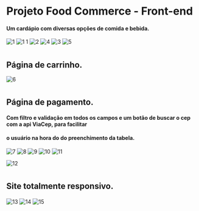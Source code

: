 # Projeto Food Commerce - Front-end

#### Um cardápio com diversas opções de comida e bebida.

![1](https://github.com/Alexandre-Konrath/Food-Commerce-Frontend/assets/160286787/68c09544-ea0c-44da-aa5d-98a62a6adea9)
![1 1](https://github.com/Alexandre-Konrath/Food-Commerce-Frontend/assets/160286787/39e67bfd-e075-45ae-921b-4023faa07b99)
![2](https://github.com/Alexandre-Konrath/Food-Commerce-Frontend/assets/160286787/9f0c815a-f7d8-40e9-825e-17b5ac1536da)
![4](https://github.com/Alexandre-Konrath/Food-Commerce-Frontend/assets/160286787/3fc5ed3f-08ae-4c8c-adef-761bd9053aef)
![3](https://github.com/Alexandre-Konrath/Food-Commerce-Frontend/assets/160286787/454e5250-c530-40b3-b792-4a0800a5dc65)
![5](https://github.com/Alexandre-Konrath/Food-Commerce-Frontend/assets/160286787/02d73eb7-9bf7-43e6-961c-5f6c4415831a)

#
## Página de carrinho.
![6](https://github.com/Alexandre-Konrath/Food-Commerce-Frontend/assets/160286787/cd7552fd-b928-4a79-beb9-c6685ba11ffe)

#
## Página de pagamento.
#### Com filtro e validação em todos os campos e um botão de buscar o cep com a api ViaCep, para facilitar  
#### o usuário na hora do do preenchimento da tabela.
![7](https://github.com/Alexandre-Konrath/Food-Commerce-Frontend/assets/160286787/f3077798-e3f2-4ec7-80df-cf7844fa57ef)
![8](https://github.com/Alexandre-Konrath/Food-Commerce-Frontend/assets/160286787/67dbf35f-25c5-485c-bf97-0dc533b2a147)
![9](https://github.com/Alexandre-Konrath/Food-Commerce-Frontend/assets/160286787/3128b36f-ac63-41ec-9a7d-edf197b1b0ed)
![10](https://github.com/Alexandre-Konrath/Food-Commerce-Frontend/assets/160286787/b0773982-3600-4eb4-8a5e-599abb70de12)
![11](https://github.com/Alexandre-Konrath/Food-Commerce-Frontend/assets/160286787/4d6063df-84b7-44f3-bd4a-6fcedb04d73c)

![12](https://github.com/Alexandre-Konrath/Food-Commerce-Frontend/assets/160286787/6ea797f5-ef2a-49ca-8978-1f83a557bde7)

#
## Site totalmente responsivo. 
#### 
![13](https://github.com/Alexandre-Konrath/Food-Commerce-Frontend/assets/160286787/a545242b-8c9f-46ae-b753-80f026fa97f9)
![14](https://github.com/Alexandre-Konrath/Food-Commerce-Frontend/assets/160286787/096dc04f-f1b0-422f-83d6-a03ef6db3436)
![15](https://github.com/Alexandre-Konrath/Food-Commerce-Frontend/assets/160286787/21618979-5077-41cd-9362-f72e1397bd7c)
